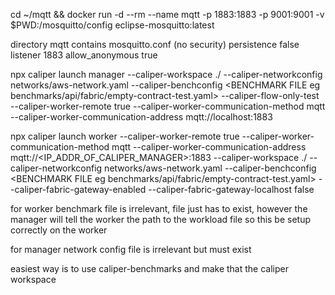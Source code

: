 cd ~/mqtt && docker run -d --rm --name mqtt -p 1883:1883 -p 9001:9001 -v $PWD:/mosquitto/config eclipse-mosquitto:latest


directory mqtt contains mosquitto.conf (no security)
persistence false
listener 1883
allow_anonymous true


npx caliper launch manager --caliper-workspace ./ --caliper-networkconfig networks/aws-network.yaml --caliper-benchconfig <BENCHMARK FILE eg benchmarks/api/fabric/empty-contract-test.yaml> --caliper-flow-only-test  --caliper-worker-remote true --caliper-worker-communication-method mqtt --caliper-worker-communication-address mqtt://localhost:1883

npx caliper launch worker --caliper-worker-remote true --caliper-worker-communication-method mqtt --caliper-worker-communication-address mqtt://<IP_ADDR_OF_CALIPER_MANAGER>:1883 --caliper-workspace ./ --caliper-networkconfig networks/aws-network.yaml --caliper-benchconfig <BENCHMARK FILE eg benchmarks/api/fabric/empty-contract-test.yaml> --caliper-fabric-gateway-enabled --caliper-fabric-gateway-localhost false


for worker benchmark file is irrelevant, file just has to exist, however the manager will tell the worker the path to the workload file so this be setup correctly on the worker

for manager network config file is irrelevant but must exist

easiest way is to use caliper-benchmarks and make that the caliper workspace